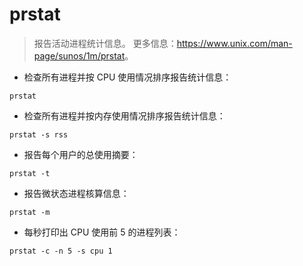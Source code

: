 # prstat

> 报告活动进程统计信息。
> 更多信息：<https://www.unix.com/man-page/sunos/1m/prstat>。

- 检查所有进程并按 CPU 使用情况排序报告统计信息：

`prstat`

- 检查所有进程并按内存使用情况排序报告统计信息：

`prstat -s rss`

- 报告每个用户的总使用摘要：

`prstat -t`

- 报告微状态进程核算信息：

`prstat -m`

- 每秒打印出 CPU 使用前 5 的进程列表：

`prstat -c -n 5 -s cpu 1`